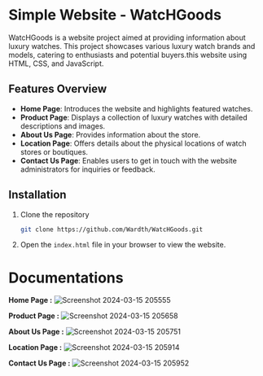 # Simple Website - WatcHGoods
WatcHGoods is a website project aimed at providing information about luxury watches. This project showcases various luxury watch brands and models, catering to enthusiasts and potential buyers.this website using HTML, CSS, and JavaScript.

## Features Overview
- **Home Page**: Introduces the website and highlights featured watches.
- **Product Page**: Displays a collection of luxury watches with detailed descriptions and images.
- **About Us Page**: Provides information about the store.
- **Location Page**: Offers details about the physical locations of watch stores or boutiques.
- **Contact Us Page**: Enables users to get in touch with the website administrators for inquiries or feedback.

## Installation
1. Clone the repository
    ```sh
    git clone https://github.com/Wardth/WatcHGoods.git
    ```
2. Open the `index.html` file in your browser to view the website.

# Documentations

**Home Page :** 
![Screenshot 2024-03-15 205555](https://github.com/Wardth/HTML-Project/assets/115174247/cddb1a34-6c16-4a8b-b6f7-4e3bf1187b28)

**Product Page :**
![Screenshot 2024-03-15 205658](https://github.com/Wardth/HTML-Project/assets/115174247/60bc93cc-792a-43c1-a896-0d2918dc402e)

**About Us Page :**
![Screenshot 2024-03-15 205751](https://github.com/Wardth/HTML-Project/assets/115174247/fbb44b0a-a469-4415-a486-0583cf49b083)

**Location Page :**
![Screenshot 2024-03-15 205914](https://github.com/Wardth/HTML-Project/assets/115174247/0e240437-66f7-49ad-9a0d-7178e9d1aa87)

**Contact Us Page :**
![Screenshot 2024-03-15 205952](https://github.com/Wardth/HTML-Project/assets/115174247/32cfc1df-6d05-4529-92df-af6e41e61262)


